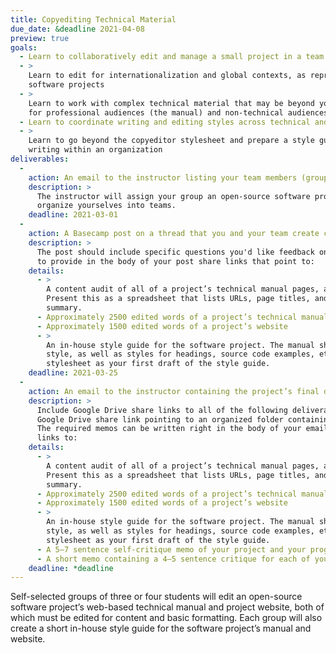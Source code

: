 ```yaml
---
title: Copyediting Technical Material
due_date: &deadline 2021-04-08
preview: true
goals:
  - Learn to collaboratively edit and manage a small project in a team setting
  - >
    Learn to edit for internationalization and global contexts, as represented by open-source
    software projects
  - >
    Learn to work with complex technical material that may be beyond your comprehension, and edit it
    for professional audiences (the manual) and non-technical audiences (the promotional website)
  - Learn to coordinate writing and editing styles across technical and promotional materials
  - >
    Learn to go beyond the copyeditor stylesheet and prepare a style guide to be used for future
    writing within an organization
deliverables:
  -
    action: An email to the instructor listing your team members (groups of 3–4 students).
    description: >
      The instructor will assign your group an open-source software project. Use Basecamp to
      organize yourselves into teams.
    deadline: 2021-03-01
  -
    action: A Basecamp post on a thread that you and your team create containing your draft project.
    description: >
      The post should include specific questions you'd like feedback on from the instructor. Be sure
      to provide in the body of your post share links that point to:
    details:
      - >
        A content audit of all of a project’s technical manual pages, and its accompanying website.
        Present this as a spreadsheet that lists URLs, page titles, and a one-sentence content
        summary.
      - Approximately 2500 edited words of a project’s technical manual
      - Approximately 1500 edited words of a project’s website
      - >
        An in-house style guide for the software project. The manual should cover language usage and
        style, as well as styles for headings, source code examples, etc. Use your project-wide
        stylesheet as your first draft of the style guide.
    deadline: 2021-03-25
  -
    action: An email to the instructor containing the project’s final deliverables.
    description: >
      Include Google Drive share links to all of the following deliverables, or better yet, a single
      Google Drive share link pointing to an organized folder containing all of the deliverables.
      The required memos can be written right in the body of your email, however be sure to include
      links to:
    details:
      - >
        A content audit of all of a project’s technical manual pages, and its accompanying website.
        Present this as a spreadsheet that lists URLs, page titles, and a one-sentence content
        summary.
      - Approximately 2500 edited words of a project’s technical manual
      - Approximately 1500 edited words of a project’s website
      - >
        An in-house style guide for the software project. The manual should cover language usage and
        style, as well as styles for headings, source code examples, etc. Use your project-wide
        stylesheet as your first draft of the style guide.
      - A 5–7 sentence self-critique memo of your project and your progress in class to this point
      - A short memo containing a 4–5 sentence critique for each of your group members
    deadline: *deadline
---
```


Self-selected groups of three or four students will edit an open-source software project’s
web-based technical manual and project website, both of which must be edited for content and basic
formatting. Each group will also create a short in-house style guide for the software project’s
manual and website.
